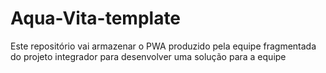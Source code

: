 # Aqua-Vita-template
Este repositório vai armazenar o PWA produzido pela equipe fragmentada do projeto integrador para desenvolver uma solução para a equipe
